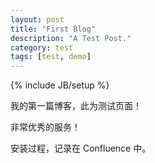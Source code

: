 ```yaml
---
layout: post
title: "First Blog"
description: "A Test Post."
category: test
tags: [test, demo]
---
```

{% include JB/setup %}

我的第一篇博客，此为测试页面！

非常优秀的服务！

安装过程，记录在 Confluence 中。
